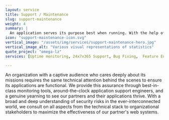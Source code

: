 ```yaml
---
layout: service
title: Support / Maintenance
slug: support-maintenance
weight: 4
summary: |
  An application serves its purpose best when running. With the help of robots, we ensure maximum uptime and provide ongoing iterative improvements that a modern web system requires to remain relevant.
icon: "support-maintenance-icon.svg"
vertical_image: "/assets/img/services/support-maintenance-hero.jpg"
vertical_image_alt: "Various visual representations of statistics"
quote_project: "omega-lz"
services: [Uptime monitoring, 24x7x365 Support, Bug Fixing,  Feature Enhancements, Drupal Security Updates, Disaster Recovery Planning, Backup Strategy]

---
```


An organization with a captive audience who cares deeply about its missions requires the same technical attention behind the scenes to ensure its applications are functional. We provide this assurance through best-in-class monitoring tools, around-the-clock application support engineers, and a genuine yearning to see our partners and their applications thrive. With a broad and deep understanding of security risks in the ever-interconnected world, we consult on all aspects from the technical stack to organizational stakeholders to maximize the effectiveness of our partner's web systems.